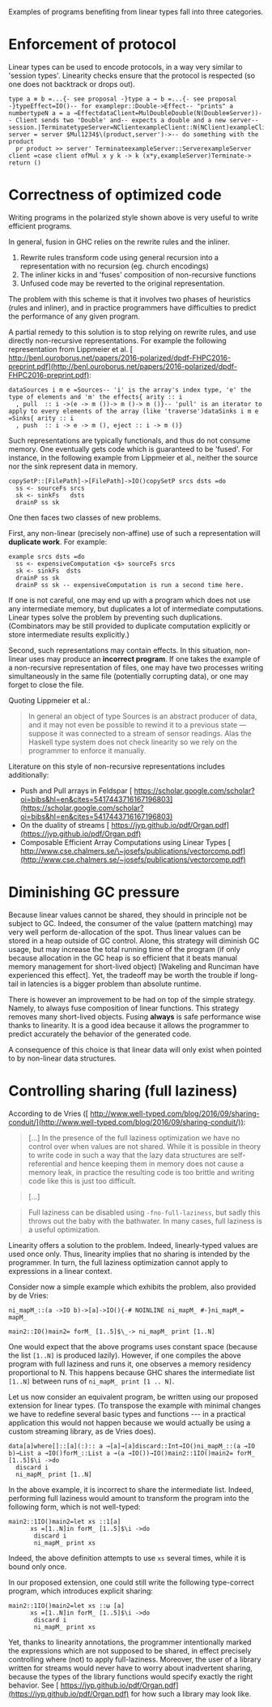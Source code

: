 
Examples of programs benefiting from linear types fall into three categories.

# Enforcement of protocol


Linear types can be used to encode protocols, in a way very similar to 'session types'. Linearity checks ensure that the protocol is respected (so one does not backtrack or drops out).

```
type a ⊗ b =...{- see proposal -}type a ⊸ b =...{- see proposal -}typeEffect=IO()-- for examplepr::Double->Effect-- "prints" a numbertypeN a = a ⊸EffectdataClient=MulDoubleDouble(N(Double⊗Server))-- Client sends two 'Double' and-- expects a double and a new server-- session.|TerminatetypeServer=NClientexampleClient::N(NClient)exampleClient server = server $Mul1234$\(product,server')->-- do something with the product
  pr product >> server' TerminateexampleServer::ServerexampleServer client =case client ofMul x y k -> k (x*y,exampleServer)Terminate-> return ()
```

# Correctness of optimized code


Writing programs in the polarized style shown above is very useful to write efficient programs.


In general, fusion in GHC relies on the rewrite rules and the inliner.

1. Rewrite rules transform code using general recursion into a representation with no recursion (eg. church encodings)
1. The inliner kicks in and 'fuses' composition of non-recursive functions
1. Unfused code may be reverted to the original representation.


The problem with this scheme is that it involves two phases of heuristics (rules and inliner), and in practice programmers have difficulties to predict the performance of any given program.


A partial remedy to this solution is to stop relying on rewrite rules, and use directly non-recursive representations. For example the following representation from Lippmeier et al. [ http://benl.ouroborus.net/papers/2016-polarized/dpdf-FHPC2016-preprint.pdf](http://benl.ouroborus.net/papers/2016-polarized/dpdf-FHPC2016-preprint.pdf):

```
dataSources i m e =Sources-- 'i' is the array's index type, 'e' the type of elements and 'm' the effects{ arity :: i
  , pull  :: i ->(e -> m ())-> m ()-> m ()}-- 'pull' is an iterator to apply to every elements of the array (like 'traverse')dataSinks i m e =Sinks{ arity :: i
  , push  :: i -> e -> m (), eject :: i -> m ()}
```


Such representations are typically functionals, and thus do not consume memory. One eventually gets code which is guaranteed to be 'fused'. For instance, in the following example from Lippmeier et al., neither the source nor the sink represent data in memory.

```
copySetP::[FilePath]->[FilePath]->IO()copySetP srcs dsts =do
  ss <- sourceFs srcs
  sk <- sinkFs   dsts
  drainP ss sk
```


One then faces two classes of new problems.


First, any non-linear (precisely non-affine) use of such a representation will **duplicate work**. For example:

```
example srcs dsts =do
  ss <- expensiveComputation <$> sourceFs srcs
  sk <- sinkFs  dsts
  drainP ss sk
  drainP ss sk -- expensiveComputation is run a second time here.
```


If one is not careful, one may end up with a program which does not use any intermediate memory, but duplicates a lot of intermediate computations. Linear types solve the problem by preventing such duplications. (Combinators may be still provided to duplicate computation explicitly or store intermediate results explicitly.)


Second, such representations may contain effects. In this situation, non-linear uses may produce an **incorrect program**. If one takes the example of a non-recursive representation of files, one may have two processes writing simultaneously in the same file (potentially corrupting data), or one may forget to close the file.


Quoting Lippmeier et al.:

>
> In general an object of type Sources is an abstract producer of data, and it may not even be possible to rewind it to a previous state — suppose it was connected to a stream of sensor readings. Alas the Haskell type system does not check linearity so we rely on the programmer to enforce it manually.


Literature on this style of non-recursive representations includes additionally:

- Push and Pull arrays in Feldspar [ https://scholar.google.com/scholar?oi=bibs&hl=en&cites=5417443716167196803](https://scholar.google.com/scholar?oi=bibs&hl=en&cites=5417443716167196803)
- On the duality of streams [ https://jyp.github.io/pdf/Organ.pdf](https://jyp.github.io/pdf/Organ.pdf)
- Composable Efficient Array Computations using Linear Types [ http://www.cse.chalmers.se/\~josefs/publications/vectorcomp.pdf](http://www.cse.chalmers.se/~josefs/publications/vectorcomp.pdf)

# Diminishing GC pressure


Because linear values cannot be shared, they should in principle not be subject to GC. Indeed, the consumer of the value (pattern matching) may very well perform de-allocation of the spot. Thus linear values can be stored in a heap outside of GC control. Alone, this strategy will diminish GC usage, but may increase the total running time of the program (if only because allocation in the GC heap is so efficient that it beats manual memory management for short-lived object) \[Wakeling and Runciman have experienced this effect\]. Yet, the tradeoff may be worth the trouble if long-tail in latencies is a bigger problem than absolute runtime.


There is however an improvement to be had on top of the simple strategy. Namely, to always fuse composition of linear functions. This strategy removes many short-lived objects. Fusing **always** is safe performance wise thanks to linearity. It is a good idea because it allows the programmer to predict accurately the behavior of the generated code.


A consequence of this choice is that linear data will only exist when pointed to by non-linear data structures.

# Controlling sharing (full laziness)


According to de Vries
([ http://www.well-typed.com/blog/2016/09/sharing-conduit/](http://www.well-typed.com/blog/2016/09/sharing-conduit/)):

>
> \[...\] In the presence of the full laziness optimization we have no
> control over when values are not shared. While it is possible in
> theory to write code in such a way that the lazy data structures are
> self-referential and hence keeping them in memory does not cause a
> memory leak, in practice the resulting code is too brittle and writing
> code like this is just too difficult.

>
> \[...\]

>
> Full laziness can be disabled using `-fno-full-laziness`, but sadly this
> throws out the baby with the bathwater. In many cases, full laziness
> is a useful optimization.


Linearity offers a solution to the problem. Indeed, linearly-typed
values are used once only. Thus, linearity implies that no sharing is
intended by the programmer. In turn, the full laziness optimization
cannot apply to expressions in a linear context.


Consider now a simple example which exhibits the problem, also provided
by de Vries: 

```
ni_mapM_::(a ->IO b)->[a]->IO(){-# NOINLINE ni_mapM_ #-}ni_mapM_= mapM_

main2::IO()main2= forM_ [1..5]$\_-> ni_mapM_ print [1..N]
```


One would expect that the above programs uses constant space (because
the list `[1..N]` is produced lazily).  However, if one compiles the
above program with full laziness and runs it, one observes a memory
residency proportional to N. This happens because GHC shares the
intermediate list `[1..N]` between runs of `ni_mapM_ print [1 .. N]`.


Let us now consider an equivalent program, be written using our
proposed extension for linear types. (To transpose the example with
minimal changes we have to redefine several basic types and functions
--- in a practical application this would not happen because we would
actually be using a custom streaming library, as de Vries does).

```
data[a]where[]::[a](:):: a ⊸[a]⊸[a]discard::Int⊸IO()ni_mapM_::(a ⊸IO b)→List a ⊸IO()forM_::List a ⊸(a ⊸IO())→IO()main2::1IO()main2= forM_ [1..5]$\i ->do
  discard i
  ni_mapM_ print [1..N]
```


In the above example, it is incorrect to share the intermediate
list. Indeed, performing full laziness would amount to transform the
program into the following form, which is not well-typed:

```
main2::1IO()main2=let xs ::1[a]
      xs =[1..N]in forM_ [1..5]$\i ->do
       discard i
       ni_mapM_ print xs
```


Indeed, the above definition attempts to use `xs` several times, while
it is bound only once.


In our proposed extension, one could still write the following
type-correct program, which introduces explicit sharing:

```
main2::1IO()main2=let xs ::ω [a]
      xs =[1..N]in forM_ [1..5]$\i ->do
       discard i
       ni_mapM_ print xs
```


Yet, thanks to linearity annotations, the programmer intentionally
marked the expressions which are not supposed to be shared, in effect
precisely controlling where (not) to apply full-laziness. Moreover,
the user of a library written for streams would never have to worry
about inadvertent sharing, because the types of the library functions
would specify exactly the right behavior.
See [ https://jyp.github.io/pdf/Organ.pdf](https://jyp.github.io/pdf/Organ.pdf) for how such a library may look like.

